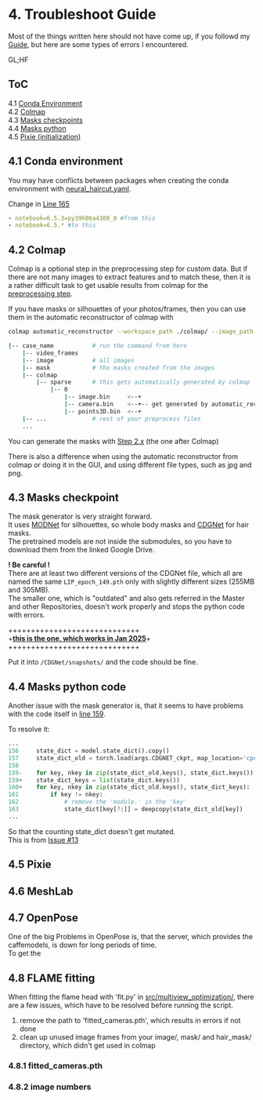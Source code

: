 # 4. Troubleshoot Guide

Most of the things written here should not have come up, if you followd my [Guide](/howto/), but here are some types of errors I encountered.

GL;HF

## ToC

4.1 [Conda Environment](#41-conda-environment)  
4.2 [Colmap](#42-colmap)  
4.3 [Masks checkpoints](#43-masks-a)  
4.4 [Masks python](#44-masks-b)  
4.5 [Pixie (initialization)](#45-pixie)  


## 4.1 Conda environment

You may have conflicts between packages when creating the conda environment with [neural_haircut.yaml](/neural_haircut.yaml).  

Change in [Line 165](../neural_haircut.yaml#L165)

```yaml
- notebook=6.5.3=py39h06a4308_0 #from this 
- notebook=6.5.* #to this
```


## 4.2 Colmap

Colmap is a optional step in the preprocessing step for custom data. But if there are not many images to extract features and to match these, then it is a rather difficult task to get usable results from colmap for the [preprocessing step](/preprocess_custom_data/readme.md#step-1-optional-run-colmap-sfm-to-obtain-cameras).  

If you have masks or silhouettes of your photos/frames, then you can use them in the automatic reconstructor of colmap with  
```bash
colmap automatic_reconstructor --workspace_path ./colmap/ --image_path ./image/ --mask_path ./masks/
```

```bash
|-- case_name			# run the command from here
	|-- video_frames
	|-- image			# all images
	|-- mask			# the masks created from the images
	|-- colmap
		|-- sparse		# this gets automatically generated by colmap
			|-- 0
				|-- image.bin     <--+
				|-- camera.bin    <--+-- get generated by automatic_reconstructor 
				|-- points3D.bin  <--+
	|-- ...				# rest of your preprocess files
	...

```

You can generate the masks with [Step 2.x]() (the one after Colmap)

There is also a difference when using the automatic reconstructor from colmap or doing it in the GUI, and using different file types, such as jpg and png.

## 4.3 Masks checkpoint

The mask generator is very straight forward.  
It uses [MODNet](/MODNet/) for silhouettes, so whole body masks and [CDGNet](/CDGNet/) for hair masks.  
The pretrained models are not inside the submodules, so you have to download them from the linked Google Drive.  

**! Be careful !**  
There are at least two different versions of the CDGNet file, which all are named the same `LIP_epoch_149.pth` only with slightly different sizes (255MB and 305MB).  
The smaller one, which is "outdated" and also gets referred in the Master and other Repositories, doesn't work properly and stops the python code with errors.  

+++++++++++++++++++++++++++++  
+**[this is the one, which works in Jan 2025](https://onedrive.live.com/?redeem=aHR0cHM6Ly8xZHJ2Lm1zL2YvcyFBaGZRbUVIelk1NFlhMmdHYXNsWG5NMklQQ2s%5FZT1waGs1bWU&id=189E63F34198D017%21107&cid=189E63F34198D017)**+  
+++++++++++++++++++++++++++++  

Put it into `/CDGNet/snapshots/` and the code should be fine.  



## 4.4 Masks python code

Another issue with the mask generator is, that it seems to have problems with the code itself in [line 159](https://github.com/Amano47/NeuralHaircut/blob/1dbdd07797458e6e0000bd3a02f3092d419d1756/preprocess_custom_data/calc_masks.py#L159).

To resolve it:  

```python
...
156     state_dict = model.state_dict().copy()
157     state_dict_old = torch.load(args.CDGNET_ckpt, map_location='cpu')
158
159-    for key, nkey in zip(state_dict_old.keys(), state_dict.keys()): # delete this line
159+    state_dict_keys = list(state_dict.keys()) 
160+    for key, nkey in zip(state_dict_old.keys(), state_dict_keys):
161         if key != nkey:
162             # remove the 'module.' in the 'key'
163             state_dict[key[7:]] = deepcopy(state_dict_old[key])
...
```

So that the counting state_dict doesn't get mutated.  
This is from [Issue #13](https://github.com/SamsungLabs/NeuralHaircut/issues/13)  



## 4.5 Pixie



## 4.6 MeshLab


## 4.7 OpenPose

One of the big Problems in OpenPose is, that the server, which provides the caffemodels, is down for long periods of time.   
To get the 

## 4.8 FLAME fitting

When fitting the flame head with 'fit.py' in [src/multiview_optimization/](/src/multiview_optimization/), there are a few issues, which have to be resolved before running the script.

1. remove the path to 'fitted_cameras.pth', which results in errors if not done  
2. clean up unused image frames from your image/, mask/ and hair_mask/ directory, which didn't get used in colmap

### 4.8.1 fitted_cameras.pth


### 4.8.2 image numbers